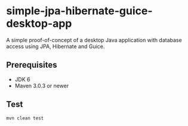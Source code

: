simple-jpa-hibernate-guice-desktop-app
======================================

A simple proof-of-concept of a desktop Java application with database access using JPA, Hibernate and Guice.

## Prerequisites ##
- JDK 6
- Maven 3.0.3 or newer

## Test ##

```
mvn clean test
```
